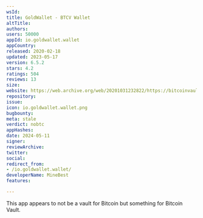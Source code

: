 ```yaml
---
wsId: 
title: GoldWallet - BTCV Wallet
altTitle: 
authors: 
users: 50000
appId: io.goldwallet.wallet
appCountry: 
released: 2020-02-18
updated: 2023-05-17
version: 6.5.2
stars: 4.2
ratings: 504
reviews: 13
size: 
website: https://web.archive.org/web/20201031232822/https://bitcoinvault.global/
repository: 
issue: 
icon: io.goldwallet.wallet.png
bugbounty: 
meta: stale
verdict: nobtc
appHashes: 
date: 2024-05-11
signer: 
reviewArchive: 
twitter: 
social: 
redirect_from:
- /io.goldwallet.wallet/
developerName: MineBest
features: 

---
```


This app appears to not be a vault for Bitcoin but something for Bitcoin Vault.
